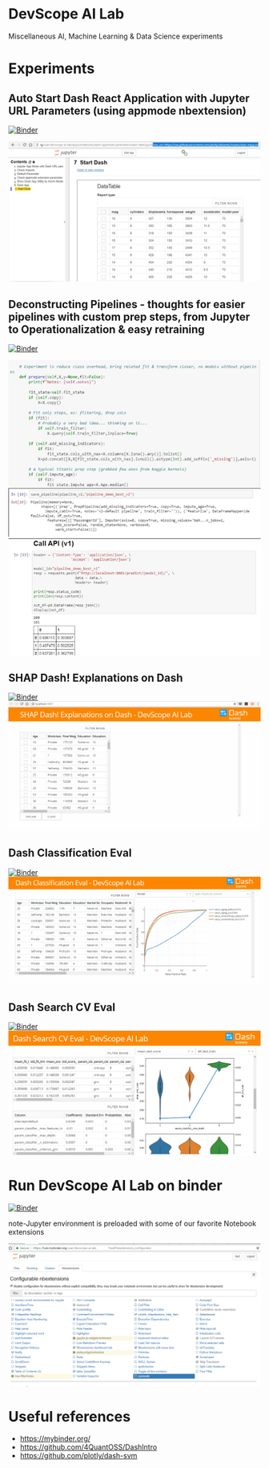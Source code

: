 # DevScope AI Lab

Miscellaneous AI, Machine Learning & Data Science experiments 

# Experiments

##  Auto Start Dash React Application with Jupyter URL Parameters (using appmode nbextension)
[![Binder](https://beta.mybinder.org/badge.svg)](https://mybinder.org/v2/gh/DevScope/ai-lab/master?urlpath=%2Fapps%2Fnotebooks%2Fdash-appmode-parameters%2Fdash-table.ipynb%3Fcsv_url%3Dhttps%3A%2F%2Fraw.githubusercontent.com%2Fplotly%2Fdatasets%2Fmaster%2Fauto-mpg.csv)

  ![](./notebooks/dash-appmode-parameters/screenshot.png)

## Deconstructing Pipelines - thoughts for easier pipelines with custom prep steps, from Jupyter to Operationalization & easy retraining
[![Binder](https://beta.mybinder.org/badge.svg)](https://mybinder.org/v2/gh/DevScope/ai-lab/master?filepath=notebooks%2Fdeconstructing-pipelines)

  ![](./notebooks/deconstructing-pipelines/screenshot1.png)
  ![](./notebooks/deconstructing-pipelines/screenshot2.png)
  ![](./notebooks/deconstructing-pipelines/screenshot3.png)

## SHAP Dash! Explanations on Dash 
[![Binder](https://beta.mybinder.org/badge.svg)](https://mybinder.org/v2/gh/DevScope/ai-lab/master?filepath=notebooks%2Fshap-dash%2Fshap-dash.ipynb)
  ![](./notebooks/shap-dash/screenshot.gif)

## Dash Classification Eval
[![Binder](https://beta.mybinder.org/badge.svg)](https://mybinder.org/v2/gh/DevScope/ai-lab/master?filepath=notebooks%2Fdash-classification-eval%2Fdash-classification-eval.ipynb)
  ![](./notebooks/dash-classification-eval/screenshot.gif)

## Dash Search CV Eval  
[![Binder](https://beta.mybinder.org/badge.svg)](https://mybinder.org/v2/gh/DevScope/ai-lab/master?filepath=notebooks%2Fdash-searchcv-eval%2Fdash-searchcv-eval.ipynb)
  ![](./notebooks/dash-searchcv-eval/screenshot.png)

  
# Run DevScope AI Lab on binder
[![Binder](https://mybinder.org/badge.svg)](https://mybinder.org/v2/gh/DevScope/ai-lab/master)

note-Jupyter environment is preloaded with some of our favorite Notebook extensions

![](./images/2018-08-16-23-50-11.png)

# Useful references

- https://mybinder.org/
- https://github.com/4QuantOSS/DashIntro 
- https://github.com/plotly/dash-svm
